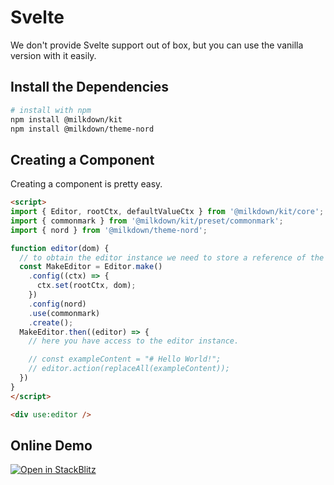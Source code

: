 # Svelte

We don't provide Svelte support out of box, but you can use the vanilla version with it easily.

## Install the Dependencies

```bash
# install with npm
npm install @milkdown/kit
npm install @milkdown/theme-nord
```

## Creating a Component

Creating a component is pretty easy.

```html
<script>
import { Editor, rootCtx, defaultValueCtx } from '@milkdown/kit/core';
import { commonmark } from '@milkdown/kit/preset/commonmark';
import { nord } from '@milkdown/theme-nord';

function editor(dom) {
  // to obtain the editor instance we need to store a reference of the editor.
  const MakeEditor = Editor.make()
    .config((ctx) => {
      ctx.set(rootCtx, dom);
    })
    .config(nord)
    .use(commonmark)
    .create();
  MakeEditor.then((editor) => {
    // here you have access to the editor instance.

    // const exampleContent = "# Hello World!";
    // editor.action(replaceAll(exampleContent));
  })
}
</script>

<div use:editor />
```

## Online Demo

[![Open in StackBlitz](https://developer.stackblitz.com/img/open_in_stackblitz.svg)](https://stackblitz.com/github/Milkdown/examples/tree/main/svelte-commonmark)
